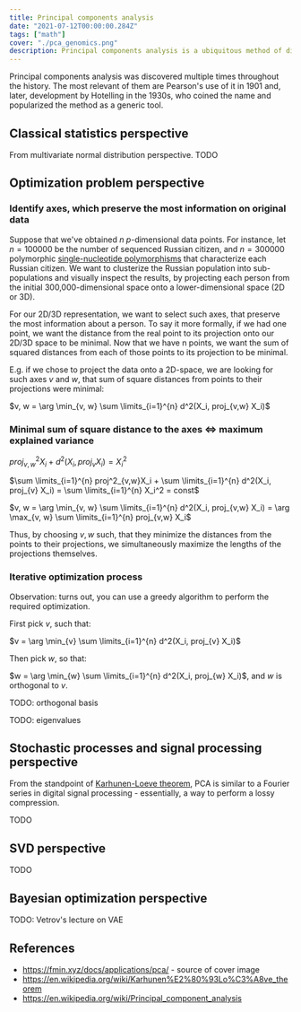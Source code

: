 ```yaml
---
title: Principal components analysis
date: "2021-07-12T00:00:00.284Z"
tags: ["math"]
cover: "./pca_genomics.png"
description: Principal components analysis is a ubiquitous method of dimensionality reduction, used in various fields from finance to genomics. In this post I'm going to consider PCA from different standpoints, resulting in various perspectives on it.  
---
```


Principal components analysis was discovered multiple times throughout the history. The most relevant of them are Pearson's
use of it in 1901 and, later, development by Hotelling in the 1930s, who coined the name and popularized the method as a generic
tool.

Classical statistics perspective
--------------------------------

From multivariate normal distribution perspective. TODO


Optimization problem perspective
--------------------------------

### Identify axes, which preserve the most information on original data 

Suppose that we've obtained $n$ $p$-dimensional data points. For instance, let $n=100 000$ be
the number of sequenced Russian citizen, and $n=300 000$ polymorphic [single-nucleotide polymorphisms](https://en.wikipedia.org/wiki/Single-nucleotide_polymorphism) that characterize 
each Russian citizen. We want to clusterize the Russian population into sub-populations and visually inspect
the results, by projecting each person from the initial 300,000-dimensional space onto a lower-dimensional space 
(2D or 3D).

For our 2D/3D representation, we want to select such axes, that preserve the most information about a person. To say it
more formally, if we had one point, we want the distance from the real point to its projection onto our 2D/3D space to be
minimal. Now that we have n points, we want the sum of squared distances from each of those points to its projection to be
minimal.

E.g. if we chose to project the data onto a 2D-space, we are looking for such axes $v$ and $w$, that sum of square distances
from points to their projections were minimal:

$v, w = \arg \min_{v, w} \sum \limits_{i=1}^{n} d^2(X_i, proj_{v,w} X_i)$

### Minimal sum of square distance to the axes $\iff$ maximum explained variance

$proj^2_{v,w}X_i + d^2(X_i, proj_{v} X_i) = X_i^2$

$\sum \limits_{i=1}^{n} proj^2_{v,w}X_i + \sum \limits_{i=1}^{n} d^2(X_i, proj_{v} X_i) = \sum \limits_{i=1}^{n} X_i^2 = const$

$v, w = \arg \min_{v, w} \sum \limits_{i=1}^{n} d^2(X_i, proj_{v,w} X_i) = \arg \max_{v, w} \sum \limits_{i=1}^{n} proj_{v,w} X_i$

Thus, by choosing $v, w$ such, that they minimize the distances from the points to their projections, we simultaneously maximize the lengths of the projections themselves.


### Iterative optimization process

Observation: turns out, you can use a greedy algorithm to perform the required optimization.

First pick $v$, such that:

$v = \arg \min_{v} \sum \limits_{i=1}^{n} d^2(X_i, proj_{v} X_i)$

Then pick $w$, so that:

$w = \arg \min_{w} \sum \limits_{i=1}^{n} d^2(X_i, proj_{w} X_i)$, and $w$ is orthogonal to $v$.

TODO: orthogonal basis

TODO: eigenvalues


Stochastic processes and signal processing perspective
------------------------------------------------------
From the standpoint of [Karhunen-Loeve theorem](https://en.wikipedia.org/wiki/Karhunen%E2%80%93Lo%C3%A8ve_theorem), PCA is similar to a Fourier series in digital signal processing - 
essentially, a way to perform a lossy compression.

TODO

SVD perspective
---------------

TODO

Bayesian optimization perspective
---------------------------------

TODO: Vetrov's lecture on VAE


References
----------
 - https://fmin.xyz/docs/applications/pca/ - source of cover image
 - https://en.wikipedia.org/wiki/Karhunen%E2%80%93Lo%C3%A8ve_theorem
 - https://en.wikipedia.org/wiki/Principal_component_analysis